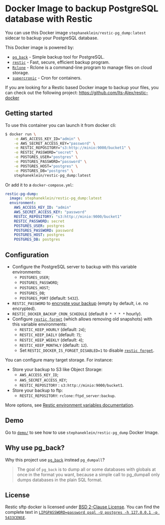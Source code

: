 # Docker Image to backup PostgreSQL database with Restic

You can use this Docker image `stephaneklein/restic-pg_dump:latest` sidecar to backup your PostgreSQL database.

This Docker image is powered by:

- [`pg_back`](https://github.com/orgrim/pg_back/) - Simple backup tool for PostgreSQL.
- [`restic`](https://github.com/restic/restic/) - Fast, secure, efficient backup program.
- [`Rclone`](https://rclone.org/) - Rclone is a command-line program to manage files on cloud storage.
- [`supercronic`](https://github.com/aptible/supercronic) - Cron for containers.

If you are looking for a Restic based Docker image to backup your files, you can check out the following project: https://github.com/Its-Alex/restic-docker


## Getting started

To use this container you can launch it from docker cli:

```sh
$ docker run \
    -e AWS_ACCESS_KEY_ID="admin" \
    -e AWS_SECRET_ACCESS_KEY="password" \
    -e RESTIC_REPOSITORY="s3:http://minio:9000/bucket1" \
    -e RESTIC_PASSWORD="secret" \
    -e POSTGRES_USER="postgres" \
    -e POSTGRES_PASSWORD="password" \
    -e POSTGRES_HOST="postgres" \
    -e POSTGRES_DB="postgres" \
    stephaneklein/restic-pg_dump:latest
```

Or add it to a `docker-compose.yml`:

```yaml
restic-pg-dump:
  image: stephaneklein/restic-pg_dump:latest
  environment:
    AWS_ACCESS_KEY_ID: "admin"
    AWS_SECRET_ACCESS_KEY: "password"
    RESTIC_REPOSITORY: "s3:http://minio:9000/bucket1"
    RESTIC_PASSWORD: secret
    POSTGRES_USER: postgres
    POSTGRES_PASSWORD: password
    POSTGRES_HOST: postgres
    POSTGRES_DB: postgres
```

## Configuration

- Configure the PostgreSQL server to backup with this variable environments:
  - `POSTGRES_USER`;
  - `POSTGRES_PASSWORD`;
  - `POSTGRES_HOST`;
  - `POSTGRES_DB`;
  - `POSTGRES_PORT` (default: `5432`).
- `RESTIC_PASSWORD` to [encrypte your backup](https://restic.readthedocs.io/en/latest/faq.html#how-can-i-specify-encryption-passwords-automatically) (empty by default, i.e. no encrypted).
- `RESTIC_DOCKER_BACKUP_CRON_SCHEDULE` (default `0 * * * *` hourly).
- Configure [`restic forget`](https://restic.readthedocs.io/en/latest/060_forget.html#) (which allows removing old snapshots) with this variable environments:
  - `RESTIC_KEEP_HOURLY` (default: `24`);
  - `RESTIC_KEEP_DAILY` (default: `7`);
  - `RESTIC_KEEP_WEEKLY`  (default: `4`);
  - `RESTIC_KEEP_MONTHLY` (default: `12`).
  - Set `RESTIC_DOCKER_IS_FORGET_DISABLED=1` to disable [`restic forget`](https://restic.readthedocs.io/en/latest/060_forget.html).

You can configure many target storage. For instance:

- Store your backup to S3 like Object Storage:
  - `AWS_ACCESS_KEY_ID`;
  - `AWS_SECRET_ACCESS_KEY`;
  - `RESTIC_REPOSITORY` : `s3:http://minio:9000/bucket1`.
- Store your backup to ftp:
  - `RESTIC_REPOSITORY`: `rclone:ftpd_server:backup`.

More options, see [Restic environment variables documentation](https://restic.readthedocs.io/en/stable/040_backup.html#environment-variables).

## Demo

Go to [`demo/`](demo/) to see how to use `stephaneklein/restic-pg_dump` Docker Image.

## Why use pg_back?

Why this project use [`pg_back`](https://github.com/orgrim/pg_back/) instead `pg_dumpall`?

> The goal of `pg_back` is to dump all or some databases with globals at once in the format you want, because a simple call to pg_dumpall only dumps databases in the plain SQL format.

## License

Restic sftp docker is licensed under [BSD 2-Clause License](https://opensource.org/licenses/BSD-2-Clause). You can find the
complete text in [`LIPGPASSWORD=password psql -U postgres -h 127.0.0.1 -p 5433CENSE`](LICENSE).
